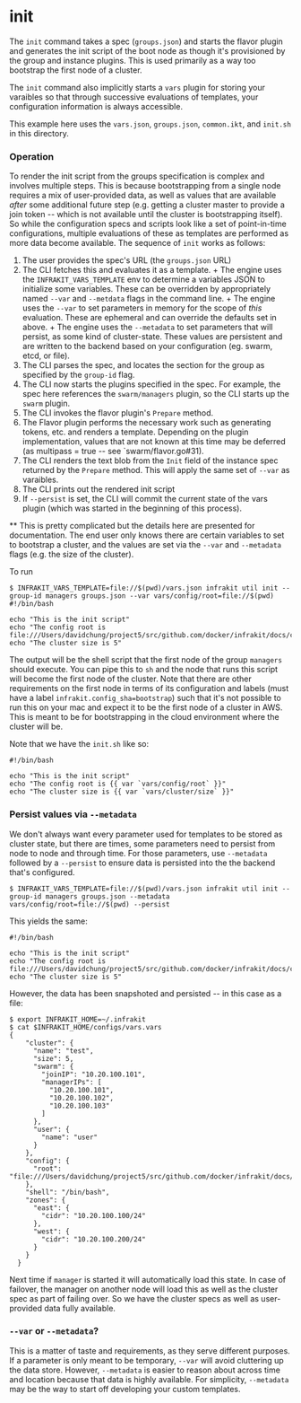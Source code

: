 init
====

The `init` command takes a spec (`groups.json`) and starts
the flavor plugin and generates the init script of the boot
node as though it's provisioned by the group and instance plugins.
This is used primarily as a way too bootstrap the first node of a
cluster.

The `init` command also implicitly starts a `vars` plugin for storing
your varaibles so that through successive evaluations of templates, your
configuration information is always accessible.

This example here uses the `vars.json`, `groups.json`, `common.ikt`, and `init.sh`
in this directory.

### Operation

To render the init script from the groups specification is complex and involves
multiple steps.  This is because bootstrapping from a single node requires a mix
of user-provided data, as well as values that are available *after* some additional
future step (e.g. getting a cluster master to provide a join token -- which is not
available until the cluster is bootstrapping itself).  So while the configuration specs
and scripts look like a set of point-in-time configurations, multiple evaluations
of these as templates are performed as more data become available.  The sequence
of `init` works as follows:

  1. The user provides the spec's URL (the `groups.json` URL)
  2. The CLI fetches this and evaluates it as a template.
    + The engine uses the `INFRAKIT_VARS_TEMPLATE` env to determine a variables JSON to
    initialize some variables.  These can be overridden by appropriately named `--var`
    and `--metdata` flags in the command line.
    + The engine uses the `--var` to set parameters in memory for the scope of *this*
    evaluation.  These are ephemeral and can override the defaults set in above.
    + The engine uses the `--metadata` to set parameters that will persist, as some
    kind of cluster-state.  These values are persistent and are written to the backend
    based on your configuration (eg. swarm, etcd, or file).
  3. The CLI parses the spec, and locates the section for the group as specified by
  the `group-id` flag.
  4. The CLI now starts the plugins specified in the spec.  For example, the spec
  here references the `swarm/managers` plugin, so the CLI starts up the `swarm` plugin.
  5. The CLI invokes the flavor plugin's `Prepare` method.
  6. The Flavor plugin performs the necessary work such as generating tokens, etc. and
  renders a template.  Depending on the plugin implementation, values that are not known
  at this time may be deferred (as multipass = true -- see `swarm/flavor.go#31).
  7. The CLI renders the text blob from the `Init` field of the instance spec returned
  by the `Prepare` method.  This will apply the same set of `--var` as varaibles.
  8. The CLI prints out the rendered init script
  9. If `--persist` is set, the CLI will commit the current state of the vars plugin
  (which was started in the beginning of this process).

** This is pretty complicated but the details here are presented for documentation.
The end user only knows there are certain variables to set to bootstrap a cluster,
and the values are set via the `--var` and `--metadata` flags (e.g. the size of the cluster).

To run

```shell
$ INFRAKIT_VARS_TEMPLATE=file://$(pwd)/vars.json infrakit util init --group-id managers groups.json --var vars/config/root=file://$(pwd)
#!/bin/bash

echo "This is the init script"
echo "The config root is file:///Users/davidchung/project5/src/github.com/docker/infrakit/docs/cmd/infrakit/util/init"
echo "The cluster size is 5"
```

The output will be the shell script that the first node of the group `managers` should
execute.  You can pipe this to `sh` and the node that runs this script will become
the first node of the cluster.  Note that there are other requirements on the first node
in terms of its configuration and labels (must have a label `infrakit.config_sha=bootstrap`)
such that it's not possible to run this on your mac and expect it to be the first node of
a cluster in AWS.  This is meant to be for bootstrapping in the cloud environment where the
cluster will be.

Note that we have the `init.sh` like so:

```
#!/bin/bash

echo "This is the init script"
echo "The config root is {{ var `vars/config/root` }}"
echo "The cluster size is {{ var `vars/cluster/size` }}"
```

### Persist values via `--metadata`

We don't always want every parameter used for templates to be stored as cluster state,
but there are times, some parameters need to persist from node to node and through time.
For those parameters, use `--metadata` followed by a `--persist` to ensure data is persisted
into the the backend that's configured.

```shell
$ INFRAKIT_VARS_TEMPLATE=file://$(pwd)/vars.json infrakit util init --group-id managers groups.json --metadata vars/config/root=file://$(pwd) --persist
```

This yields the same:

```
#!/bin/bash

echo "This is the init script"
echo "The config root is file:///Users/davidchung/project5/src/github.com/docker/infrakit/docs/cmd/infrakit/util/init"
echo "The cluster size is 5"
```

However, the data has been snapshoted and persisted -- in this case as a file:

```shell
$ export INFRAKIT_HOME=~/.infrakit
$ cat $INFRAKIT_HOME/configs/vars.vars
{
    "cluster": {
      "name": "test",
      "size": 5,
      "swarm": {
        "joinIP": "10.20.100.101",
        "managerIPs": [
          "10.20.100.101",
          "10.20.100.102",
          "10.20.100.103"
        ]
      },
      "user": {
        "name": "user"
      }
    },
    "config": {
      "root": "file:///Users/davidchung/project5/src/github.com/docker/infrakit/docs/cmd/infrakit/util/init"
    },
    "shell": "/bin/bash",
    "zones": {
      "east": {
        "cidr": "10.20.100.100/24"
      },
      "west": {
        "cidr": "10.20.100.200/24"
      }
    }
  }
```

Next time if `manager` is started it will automatically load this state.  In case
of failover, the manager on another node will load this as well as the cluster spec
as part of failing over.  So we have the cluster specs as well as user-provided
data fully available.

### `--var` or `--metadata`?

This is a matter of taste and requirements, as they serve different purposes.
If a parameter is only meant to be temporary, `--var` will avoid cluttering up
the data store.  However,
`--metadata` is easier to reason about across time and location because that data
is highly available.  For simplicity, `--metadata` may be the way to start off developing
your custom templates.
